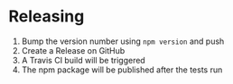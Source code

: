Releasing
=========

1. Bump the version number using ```npm version``` and push
2. Create a Release on GitHub
3. A Travis CI build will be triggered
4. The npm package will be published after the tests run